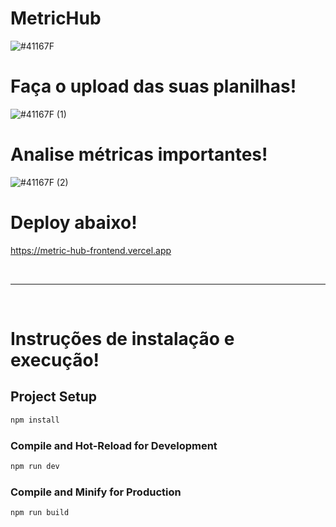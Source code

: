 # MetricHub

![#41167F](https://github.com/lucas-marques-0/MetricHub-frontend/assets/111307314/3004a1d5-9f94-448c-b065-415393927079)

# Faça o upload das suas planilhas!
![#41167F (1)](https://github.com/lucas-marques-0/MetricHub-frontend/assets/111307314/00443885-79a8-4476-9fe5-6865dbe74c34)

# Analise métricas importantes!
![#41167F (2)](https://github.com/lucas-marques-0/MetricHub-frontend/assets/111307314/0899f30c-31b2-4570-995e-4ac3c155f44f)

# Deploy abaixo!
https://metric-hub-frontend.vercel.app

<br><hr><br>

# Instruções de instalação e execução!

## Project Setup

```sh
npm install
```

### Compile and Hot-Reload for Development

```sh
npm run dev
```

### Compile and Minify for Production

```sh
npm run build
```
